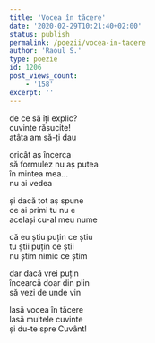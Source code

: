 ```yaml
---
title: 'Vocea în tăcere'
date: '2020-02-29T10:21:40+02:00'
status: publish
permalink: /poezii/vocea-in-tacere
author: 'Raoul S.'
type: poezie
id: 1206
post_views_count:
    - '158'
excerpt: ''
---
```

de ce să îți explic?  
cuvinte răsucite!  
atâta am să-ți dau

oricât aș încerca  
să formulez nu aș putea  
în mintea mea…  
nu ai vedea

și dacă tot aș spune  
ce ai primi tu nu e  
același cu-al meu nume

că eu știu puțin ce știu  
tu știi puțin ce știi  
nu știm nimic ce știm

dar dacă vrei puțin  
încearcă doar din plin  
să vezi de unde vin

lasă vocea în tăcere  
lasă multele cuvinte  
și du-te spre Cuvânt!